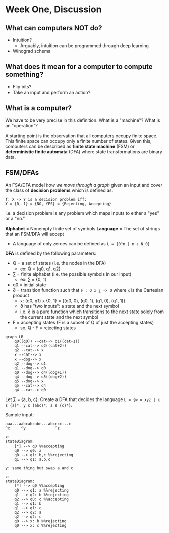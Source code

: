 # Week One, Discussion

## What can computers NOT do?
- Intuition?
    - Arguably, intuition can be programmed through deep learning
- Winograd schema

## What does it mean for a computer to compute something?
- Flip bits?
- Take an input and perform an action?

## What is a computer?
We have to be very precise in this definition. What is a "machine"? What is an "operation"?

A starting point is the observation that all computers occupy finite space. This finite space can occupy only a finite number of states. Given this, computers can be described as **finite state machine** (FSM) or **deterministic finite automata** (DFA) where state transformations are binary data.

## FSM/DFAs
An FSA/DFA model *how we move through a graph* given an input and cover the class of **decision problems** which is defined as:
```
f: X -> Y is a decision problem iff:
Y = {0, 1} = {NO, YES} = {Rejecting, Accepting}
```
i.e. a decision problem is any problem which maps inputs to either a "yes" or a "no."

**Alphabet** = Nonempty finite set of symbols
**Language** = The set of strings that an FSM/DFA will accept
- A language of only zeroes can be defined as `L = {0^n | n ε N_0}`

**DFA** is defined by the following parameters:
- Q = a set of states (i.e. the nodes in the DFA)
    - ex: Q = {q0, q1, q2}
- ∑ = finite alphabet (i.e. the possible symbols in our input)
    - ex: ∑ = {0, 1}
- q0 = initial state
- ∂ = transition function such that `∂ : Q x ∑ -> Q` where `x` is the Cartesian product
    - `x`: {q0, q1} x {0, 1} = {(q0, 0), (q0, 1), (q1, 0), (q1, 1)}
    - ∂ has "two inputs": a state and the next symbol
    - i.e. ∂ is a pure function which transitions to the next state solely from the current state and the next symbol
- F = accepting states (F is a subset of Q of just the accepting states)
    - so, Q - F = rejecting states

```mermaid
graph LR
    q0((q0)) --cat--> q1((cat+1))
    q1 --cat--> q2((cat+2))
    q2 --cat--> x
    x --cat--> x
    x --dog--> x
    q2 --dog--> q1
    q1 --dog--> q0
    q0 --dog--> q4((dog+1))
    q4 --dog--> q5((dog+2))
    q5 --dog--> x
    q5 --cat--> q4
    q4 --cat--> q0
```

Let ∑ = {a, b, c}. Create a DFA that decides the language `L = {w = xyz | x ε {a}*, y ε {abc}*, z ε {c}*}`.

Sample input:
```
aaa...aabcabcabc...abcccc...c
^x     ^y             ^z
```

```mermaid
x:
stateDiagram
    [*] --> q0 %%accepting
    q0 --> q0: a
    q0 --> q1: b,c %%rejecting
    q1 --> q1: a,b,c

y: same thing but swap a and c

z:
stateDiagram:
    [*] --> q0 %%accepting
    q0 --> q1: a %%rejecting
    q1 --> q2: b %%rejecting
    q2 --> q0: c %%accepting
    q1 --> q1: b
    q1 --> q1: c
    q2 --> q2: a
    q2 --> q2: c
    q0 --> x: b %%rejecting
    q0 --> x: c %%rejecting
```

